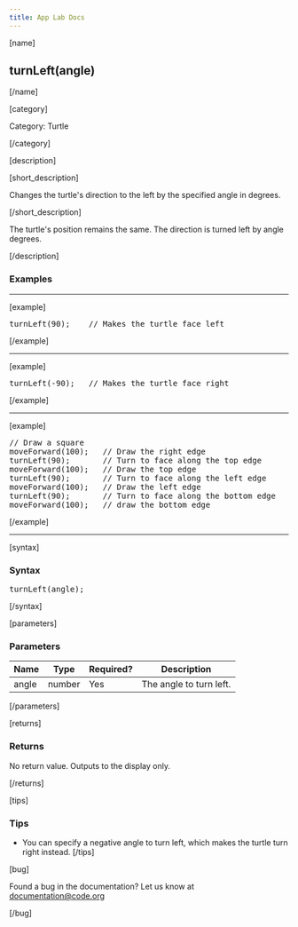 ```yaml
---
title: App Lab Docs
---
```


[name]

## turnLeft(angle)

[/name]


[category]

Category: Turtle

[/category]

[description]

[short_description]

Changes the turtle's direction to the left by the specified angle in degrees.

[/short_description]

The turtle's position remains the same. The direction is turned left by angle degrees.

[/description]

### Examples
____________________________________________________

[example]

<pre>
turnLeft(90);    // Makes the turtle face left
</pre>

[/example]

____________________________________________________

[example]

<pre>
turnLeft(-90);   // Makes the turtle face right
</pre>

[/example]

____________________________________________________

[example]

<pre>
// Draw a square
moveForward(100);   // Draw the right edge
turnLeft(90);       // Turn to face along the top edge
moveForward(100);   // Draw the top edge
turnLeft(90);       // Turn to face along the left edge
moveForward(100);   // Draw the left edge
turnLeft(90);       // Turn to face along the bottom edge
moveForward(100);   // draw the bottom edge
</pre>

[/example]

____________________________________________________

[syntax]

### Syntax
<pre>
turnLeft(angle);
</pre>

[/syntax]

[parameters]

### Parameters

| Name  | Type | Required? | Description |
|-----------------|------|-----------|-------------|
| angle | number | Yes | The angle to turn left.  |

[/parameters]

[returns]

### Returns
No return value. Outputs to the display only.

[/returns]

[tips]

### Tips
- You can specify a negative angle to turn left, which makes the turtle turn right instead.
[/tips]

[bug]

Found a bug in the documentation? Let us know at documentation@code.org

[/bug]
